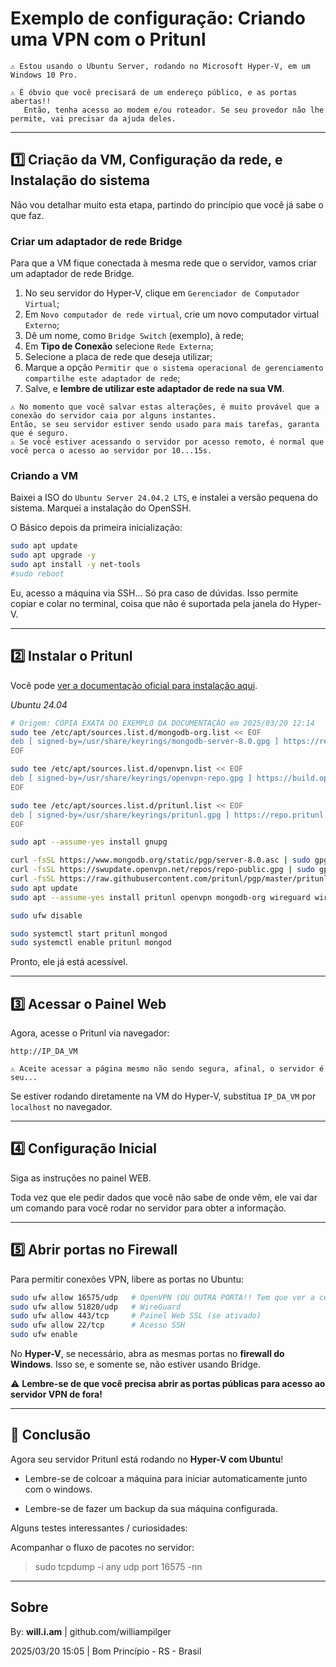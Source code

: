 # Exemplo de configuração: Criando uma VPN com o Pritunl

```
⚠️ Estou usando o Ubuntu Server, rodando no Microsoft Hyper-V, em um Windows 10 Pro.

⚠️ É óbvio que você precisará de um endereço público, e as portas abertas!!
   Então, tenha acesso ao modem e/ou roteador. Se seu provedor não lhe permite, vai precisar da ajuda deles.
```

---

## 1️⃣ Criação da VM, Configuração da rede, e Instalação do sistema

Não vou detalhar muito esta etapa, partindo do princípio que você já sabe o que faz.

### Criar um adaptador de rede Bridge

Para que a VM fique conectada à mesma rede que o servidor, vamos criar um adaptador de rede Bridge.

1. No seu servidor do Hyper-V, clique em `Gerenciador de Computador Virtual`;
2. Em `Novo computador de rede virtual`, crie um novo computador virtual `Externo`;
3. Dê um nome, como `Bridge Switch` (exemplo), à rede;
4. Em **Tipo de Conexão** selecione `Rede Externa`;
5. Selecione a placa de rede que deseja utilizar;
6. Marque a opção `Permitir que o sistema operacional de gerenciamento compartilhe este adaptador de rede`;
7. Salve, e **lembre de utilizar este adaptador de rede na sua VM**.

```
⚠️ No momento que você salvar estas alterações, é muito provável que a conexão do servidor caia por alguns instantes.
Então, se seu servidor estiver sendo usado para mais tarefas, garanta que é seguro.
⚠️ Se você estiver acessando o servidor por acesso remoto, é normal que você perca o acesso ao servidor por 10...15s.
```

### Criando a VM

Baixei a ISO do `Ubuntu Server 24.04.2 LTS`, e instalei a versão pequena do sistema.
Marquei a instalação do OpenSSH.

O Básico depois da primeira inicialização:

```bash
sudo apt update
sudo apt upgrade -y
sudo apt install -y net-tools
#sudo reboot
```

Eu, acesso a máquina via SSH... Só pra caso de dúvidas.
Isso permite copiar e colar no terminal, coisa que não é suportada pela janela do Hyper-V.

---

## 2️⃣ Instalar o Pritunl

Você pode [ver a documentação oficial para instalação aqui](https://docs.pritunl.com/docs/installation).

*Ubuntu 24.04*
```sh
# Origem: CÓPIA EXATA DO EXEMPLO DA DOCUMENTAÇÃO em 2025/03/20 12:14
sudo tee /etc/apt/sources.list.d/mongodb-org.list << EOF
deb [ signed-by=/usr/share/keyrings/mongodb-server-8.0.gpg ] https://repo.mongodb.org/apt/ubuntu noble/mongodb-org/8.0 multiverse
EOF

sudo tee /etc/apt/sources.list.d/openvpn.list << EOF
deb [ signed-by=/usr/share/keyrings/openvpn-repo.gpg ] https://build.openvpn.net/debian/openvpn/stable noble main
EOF

sudo tee /etc/apt/sources.list.d/pritunl.list << EOF
deb [ signed-by=/usr/share/keyrings/pritunl.gpg ] https://repo.pritunl.com/stable/apt noble main
EOF

sudo apt --assume-yes install gnupg

curl -fsSL https://www.mongodb.org/static/pgp/server-8.0.asc | sudo gpg -o /usr/share/keyrings/mongodb-server-8.0.gpg --dearmor --yes
curl -fsSL https://swupdate.openvpn.net/repos/repo-public.gpg | sudo gpg -o /usr/share/keyrings/openvpn-repo.gpg --dearmor --yes
curl -fsSL https://raw.githubusercontent.com/pritunl/pgp/master/pritunl_repo_pub.asc | sudo gpg -o /usr/share/keyrings/pritunl.gpg --dearmor --yes
sudo apt update
sudo apt --assume-yes install pritunl openvpn mongodb-org wireguard wireguard-tools

sudo ufw disable

sudo systemctl start pritunl mongod
sudo systemctl enable pritunl mongod
```

Pronto, ele já está acessível.

---

## 3️⃣ Acessar o Painel Web
Agora, acesse o Pritunl via navegador:
```
http://IP_DA_VM
```

```
⚠️ Aceite acessar a página mesmo não sendo segura, afinal, o servidor é seu...
```

Se estiver rodando diretamente na VM do Hyper-V, substitua `IP_DA_VM` por `localhost` no navegador.

---

## 4️⃣ Configuração Inicial

Siga as instruções no painel WEB.

Toda vez que ele pedir dados que você não sabe de onde vêm, ele vai dar um comando para você rodar no servidor para obter a informação.

---

## 5️⃣ Abrir portas no Firewall
Para permitir conexões VPN, libere as portas no Ubuntu:

```bash
sudo ufw allow 16575/udp   # OpenVPN (OU OUTRA PORTA!! Tem que ver a certa no seu servidor)
sudo ufw allow 51820/udp   # WireGuard
sudo ufw allow 443/tcp     # Painel Web SSL (se ativado)
sudo ufw allow 22/tcp      # Acesso SSH
sudo ufw enable
```

No **Hyper-V**, se necessário, abra as mesmas portas no **firewall do Windows**.
Isso se, e somente se, não estiver usando Bridge.

⚠️ **Lembre-se de que você precisa abrir as portas públicas para acesso ao servidor VPN de fora!**


---


## 📌 Conclusão

Agora seu servidor Pritunl está rodando no **Hyper-V com Ubuntu**!

- Lembre-se de colcoar a máquina para iniciar automaticamente junto com o windows.

- Lembre-se de fazer um backup da sua máquina configurada.

Alguns testes interessantes / curiosidades:

Acompanhar o fluxo de pacotes no servidor:
> sudo tcpdump -i any udp port 16575 -nn


---


## Sobre

By: **will.i.am** | github.com/williampilger

2025/03/20 15:05 | Bom Princípio - RS - Brasil
